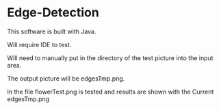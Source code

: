 # Edge-Detection

This software is built with Java. 

Will require IDE to test.

Will need to manually put in the directory of the test picture into the input area.

The output picture will be edgesTmp.png. 

In the file flowerTest.png is tested and results are shown with the Current edgesTmp.png
